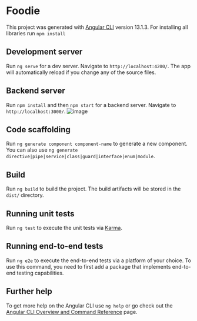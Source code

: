 # Foodie

This project was generated with [Angular CLI](https://github.com/angular/angular-cli) version 13.1.3.
For installing all libraries run `npm install`

## Development server

Run `ng serve` for a dev server. Navigate to `http://localhost:4200/`. The app will automatically reload if you change any of the source files.


## Backend server

Run `npm install` and then `npm start` for a backend server. Navigate to `http://localhost:3000/`. 
![image](https://user-images.githubusercontent.com/46221293/152685613-ea0ad62e-8365-430c-869d-1e6c3ad77158.png)


## Code scaffolding

Run `ng generate component component-name` to generate a new component. You can also use `ng generate directive|pipe|service|class|guard|interface|enum|module`.

## Build

Run `ng build` to build the project. The build artifacts will be stored in the `dist/` directory.

## Running unit tests

Run `ng test` to execute the unit tests via [Karma](https://karma-runner.github.io).

## Running end-to-end tests

Run `ng e2e` to execute the end-to-end tests via a platform of your choice. To use this command, you need to first add a package that implements end-to-end testing capabilities.

## Further help

To get more help on the Angular CLI use `ng help` or go check out the [Angular CLI Overview and Command Reference](https://angular.io/cli) page.
